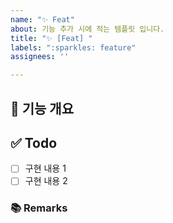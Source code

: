 ```yaml
---
name: "✨ Feat"
about: 기능 추가 시에 적는 템플릿 입니다.
title: "✨ [Feat] "
labels: ":sparkles: feature"
assignees: ''

---
```


## 📝 기능 개요
<!-- 이슈에 할당된 기능이 무엇인지 간략하게 한 줄로 적습니다 -->

## ✅ Todo
- [ ] 구현 내용 1
- [ ] 구현 내용 2

### 📚 Remarks
<!-- 기능 개발에 있어 비고사항이 있었다면 적습니다 -->
